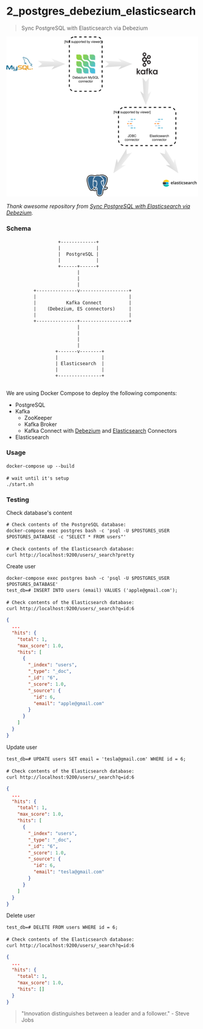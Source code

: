 # 2_postgres_debezium_elasticsearch

>  Sync PostgreSQL with Elasticsearch via Debezium

![dbz-to-multiple](../assets/dbz-to-multiple.svg)

*Thank awesome repository from [Sync PostgreSQL with Elasticsearch via Debezium](https://github.com/YegorZaremba/sync-postgresql-with-elasticsearch-example).*

### Schema

```
                   +-------------+
                   |             |
                   |  PostgreSQL |
                   |             |
                   +------+------+
                          |
                          |
                          |
          +---------------v------------------+
          |                                  |
          |           Kafka Connect          |
          |    (Debezium, ES connectors)     |
          |                                  |
          +---------------+------------------+
                          |
                          |
                          |
                          |
                  +-------v--------+
                  |                |
                  | Elasticsearch  |
                  |                |
                  +----------------+


```
We are using Docker Compose to deploy the following components:

* PostgreSQL
* Kafka
  * ZooKeeper
  * Kafka Broker
  * Kafka Connect with [Debezium](http://debezium.io/) and [Elasticsearch](https://github.com/confluentinc/kafka-connect-elasticsearch) Connectors
* Elasticsearch

### Usage

```shell
docker-compose up --build

# wait until it's setup
./start.sh
```

### Testing

Check database's content

```shell
# Check contents of the PostgreSQL database:
docker-compose exec postgres bash -c 'psql -U $POSTGRES_USER $POSTGRES_DATABASE -c "SELECT * FROM users"'

# Check contents of the Elasticsearch database:
curl http://localhost:9200/users/_search?pretty
```

Create user

```shell
docker-compose exec postgres bash -c 'psql -U $POSTGRES_USER $POSTGRES_DATABASE'
test_db=# INSERT INTO users (email) VALUES ('apple@gmail.com');

# Check contents of the Elasticsearch database:
curl http://localhost:9200/users/_search?q=id:6
```

```json
{
  ...
  "hits": {
    "total": 1,
    "max_score": 1.0,
    "hits": [
      {
        "_index": "users",
        "_type": "_doc",
        "_id": "6",
        "_score": 1.0,
        "_source": {
          "id": 6,
          "email": "apple@gmail.com"
        }
      }
    ]
  }
}
```

Update user

```shell
test_db=# UPDATE users SET email = 'tesla@gmail.com' WHERE id = 6;

# Check contents of the Elasticsearch database:
curl http://localhost:9200/users/_search?q=id:6
```

```json
{
  ...
  "hits": {
    "total": 1,
    "max_score": 1.0,
    "hits": [
      {
        "_index": "users",
        "_type": "_doc",
        "_id": "6",
        "_score": 1.0,
        "_source": {
          "id": 6,
          "email": "tesla@gmail.com"
        }
      }
    ]
  }
}
```

Delete user

```shell
test_db=# DELETE FROM users WHERE id = 6;

# Check contents of the Elasticsearch database:
curl http://localhost:9200/users/_search?q=id:6
```

```json
{
  ...
  "hits": {
    "total": 1,
    "max_score": 1.0,
    "hits": []
  }
}
```

<!-- INSPIRATIONAL_QUOTE_START -->
> "Innovation distinguishes between a leader and a follower." - Steve Jobs
<!-- INSPIRATIONAL_QUOTE_END -->
